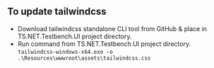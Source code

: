 ## To update tailwindcss

- Download tailwindcss standalone CLI tool from GitHub & place in TS.NET.Testbench.UI project directory.
- Run command from TS.NET.Testbench.UI project directory.
  `tailwindcss-windows-x64.exe -o .\Resources\wwwroot\assets\tailwindcss.css`